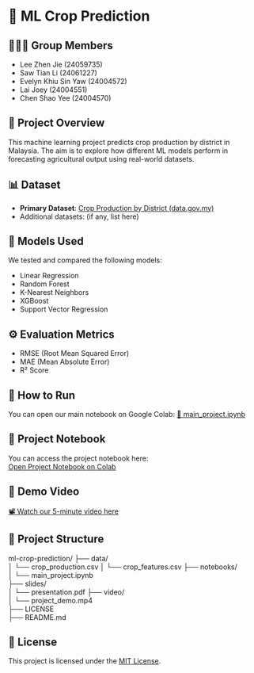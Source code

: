 # 🌾 ML Crop Prediction

## 🧑‍🤝‍🧑 Group Members
- Lee Zhen Jie (24059735)
- Saw Tian Li (24061227)
- Evelyn Khiu Sin Yaw (24004572)
- Lai Joey (24004551)
- Chen Shao Yee (24004570)

## 📌 Project Overview
This machine learning project predicts crop production by district in Malaysia. The aim is to explore how different ML models perform in forecasting agricultural output using real-world datasets.

## 📊 Dataset
- **Primary Dataset**: [Crop Production by District (data.gov.my)](https://data.gov.my/data-catalogue/crops_district_production?)
- Additional datasets: (if any, list here)

## 🧠 Models Used
We tested and compared the following models:
- Linear Regression
- Random Forest
- K-Nearest Neighbors
- XGBoost
- Support Vector Regression

## ⚙️ Evaluation Metrics
- RMSE (Root Mean Squared Error)
- MAE (Mean Absolute Error)
- R² Score

## 🧪 How to Run
You can open our main notebook on Google Colab:
[📔 main_project.ipynb](https://colab.research.google.com/drive/1syJ23EiOkey0Q5Slqbe0izVg8hKVXV-R?usp=sharing)

## 📂 Project Notebook

You can access the project notebook here:  
[Open Project Notebook on Colab](https://colab.research.google.com/drive/1syJ23EiOkey0Q5Slqbe0izVg8hKVXV-R?usp=sharing)


## 🎥 Demo Video
[📽️ Watch our 5-minute video here](https://youtu.be/your-demo-link)

## 📂 Project Structure
ml-crop-prediction/
├── data/               
│   └── crop_production.csv
│   └── crop_features.csv
├── notebooks/          
│   └── main_project.ipynb  
├── slides/            
│   └── presentation.pdf 
├── video/             
│   └── project_demo.mp4  
├── LICENSE         
├── README.md          

## 📄 License
This project is licensed under the [MIT License](LICENSE).
